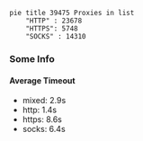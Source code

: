 
```mermaid
pie title 39475 Proxies in list
    "HTTP" : 23678
    "HTTPS": 5748
    "SOCKS" : 14310
```

### Some Info
#### Average Timeout

- mixed: 2.9s
- http: 1.4s
- https: 8.6s
- socks: 6.4s